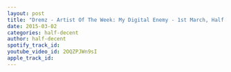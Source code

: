 ```yaml
---
layout: post
title: "Dremz - Artist Of The Week: My Digital Enemy - 1st March, Half Decent On Destiny 105.1FM"
date: 2015-03-02
categories: half-decent
author: half-decent
spotify_track_id: 
youtube_video_id: 2OQZPJWn9sI
apple_track_id: 
---
```

